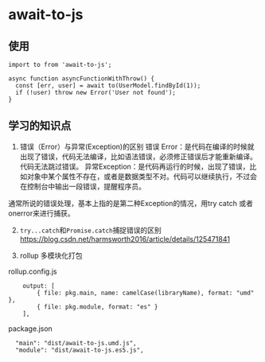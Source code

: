 # await-to-js

## 使用

```
import to from 'await-to-js';

async function asyncFunctionWithThrow() {
  const [err, user] = await to(UserModel.findById(1));
  if (!user) throw new Error('User not found');
}
```


## 学习的知识点
1. 错误（Error）与异常(Exception)的区别
错误 Error：是代码在编译的时候就出现了错误，代码无法编译，比如语法错误，必须修正错误后才能重新编译。代码无法跳过错误。
异常Exception：是代码再运行的时候，出现了错误，比如对象中某个属性不存在，或者是数据类型不对。代码可以继续执行，不过会在控制台中输出一段错误，提醒程序员。

通常所说的错误处理，基本上指的是第二种Exception的情况，用try catch 或者onerror来进行捕获。

2. `try...catch`和`Promise.catch`捕捉错误的区别
https://blog.csdn.net/harmsworth2016/article/details/125471841

3. rollup 多模块化打包

rollup.config.js
```
    output: [
        { file: pkg.main, name: camelCase(libraryName), format: "umd" },
        { file: pkg.module, format: "es" }
    ],
```

package.json
```
  "main": "dist/await-to-js.umd.js",
  "module": "dist/await-to-js.es5.js",

```